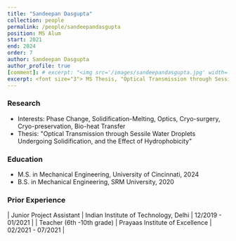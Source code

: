 ```yaml
---
title: "Sandeepan Dasgupta"
collection: people
permalink: /people/sandeepandasgupta
position: MS Alum
start: 2021
end: 2024
order: 7
author: Sandeepan Dasgupta
author_profile: true
[comment]: # excerpt: "<img src='/images/sandeepandasgupta.jpg' width='150' height='auto'>"
excerpt: <font size="3"> MS Thesis, "Optical Transmission through Sessile Water Droplets Undergoing Solidification, and the Effect of Hydrophobicity", 2024. </font>
---
```

### Research
* Interests: Phase Change, Solidification-Melting, Optics, Cryo-surgery, Cryo-preservation, Bio-heat Transfer
* Thesis: "Optical Transmission through Sessile Water Droplets Undergoing Solidification, and the Effect of Hydrophobicity"

### Education
* M.S. in Mechanical Engineering, University of Cincinnati, 2024
* B.S. in Mechanical Engineering, SRM University, 2020

### Prior Experience
| Junior Project Assistant           | Indian Institute of Technology, Delhi     | 12/2019 - 01/2021 |
| Teacher (6th -10th grade)          | Prayaas Institute of Excellence           | 02/2021 - 07/2021 |

